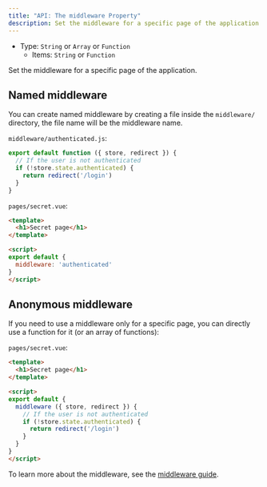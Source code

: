 ```yaml
---
title: "API: The middleware Property"
description: Set the middleware for a specific page of the application.
---
```


- Type: `String` or `Array` or `Function`
  - Items: `String` or `Function`

Set the middleware for a specific page of the application.

## Named middleware

You can create named middleware by creating a file inside the `middleware/` directory, the file name will be the middleware name.

`middleware/authenticated.js`:

```js
export default function ({ store, redirect }) {
  // If the user is not authenticated
  if (!store.state.authenticated) {
    return redirect('/login')
  }
}
```

`pages/secret.vue`:

```html
<template>
  <h1>Secret page</h1>
</template>

<script>
export default {
  middleware: 'authenticated'
}
</script>
```

## Anonymous middleware

If you need to use a middleware only for a specific page, you can directly use a function for it (or an array of functions):

`pages/secret.vue`:

```html
<template>
  <h1>Secret page</h1>
</template>

<script>
export default {
  middleware ({ store, redirect }) {
    // If the user is not authenticated
    if (!store.state.authenticated) {
      return redirect('/login')
    }
  }
}
</script>
```

To learn more about the middleware, see the [middleware guide](/guide/routing/#middleware).

